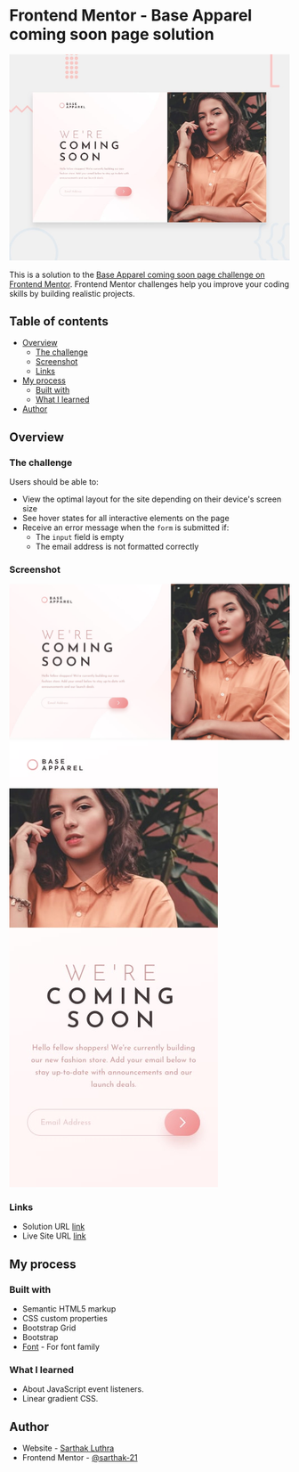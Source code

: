 # Frontend Mentor - Base Apparel coming soon page solution

![Design preview for the Base Apparel coming soon page coding challenge](./design/desktop-preview.jpg)

This is a solution to the [Base Apparel coming soon page challenge on Frontend Mentor](https://www.frontendmentor.io/challenges/base-apparel-coming-soon-page-5d46b47f8db8a7063f9331a0). Frontend Mentor challenges help you improve your coding skills by building realistic projects.

## Table of contents

- [Overview](#overview)
  - [The challenge](#the-challenge)
  - [Screenshot](#screenshot)
  - [Links](#links)
- [My process](#my-process)
  - [Built with](#built-with)
  - [What I learned](#what-i-learned)
- [Author](#author)


## Overview

### The challenge

Users should be able to:

- View the optimal layout for the site depending on their device's screen size
- See hover states for all interactive elements on the page
- Receive an error message when the `form` is submitted if:
  - The `input` field is empty
  - The email address is not formatted correctly

### Screenshot

![Destop design](./design/desktop-design.jpg)
![Mobile design](./design/mobile-design.jpg)

### Links

- Solution URL [link](https://www.frontendmentor.io/solutions/baseapparelcomingsoonpage-using-bootstrap-DvGipKOp5)
- Live Site URL [link](https://sarthak-21.github.io/Base-apparel-coming-soon-page)

## My process

### Built with

- Semantic HTML5 markup
- CSS custom properties
- Bootstrap Grid
- Bootstrap
- [Font](https://fonts.google.com/) - For font family

### What I learned

- About JavaScript event listeners.
- Linear gradient CSS.

## Author

- Website - [Sarthak Luthra](https://sarthak-21.github.io/My-personal-site/)
- Frontend Mentor - [@sarthak-21](https://www.frontendmentor.io/profile/sarthak-21)

